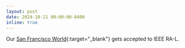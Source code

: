 ```yaml
---
layout: post
date: 2024-10-21 00:00:00-0400
inline: true
---
```


Our [San Francisco World](https://SanFranciscoWorld.github.io/){:target="\_blank"} gets accepted to IEEE RA-L.